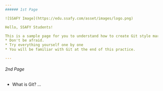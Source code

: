 ```yaml
---
###### 1st Page

![SSAFY Image](https://edu.ssafy.com/asset/images/logo.png)

Hello, SSAFY Students!

This is a sample page for you to understand how to create Git style markdown documents.
* Don't be afraid.
* Try everything yourself one by one
* You will be familiar with Git at the end of this practice.

---
```

###### 2nd Page

* What is Git?
...
